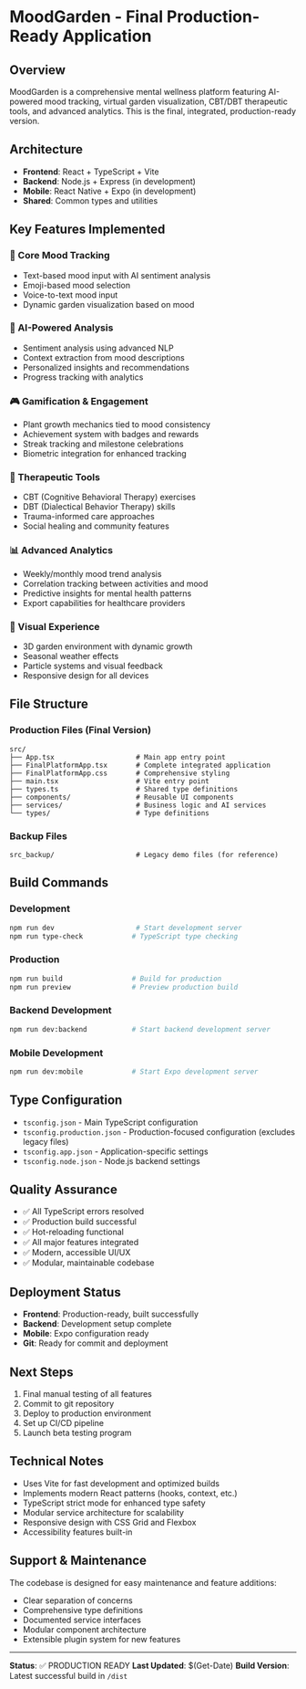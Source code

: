 # MoodGarden - Final Production-Ready Application

## Overview
MoodGarden is a comprehensive mental wellness platform featuring AI-powered mood tracking, virtual garden visualization, CBT/DBT therapeutic tools, and advanced analytics. This is the final, integrated, production-ready version.

## Architecture
- **Frontend**: React + TypeScript + Vite
- **Backend**: Node.js + Express (in development)
- **Mobile**: React Native + Expo (in development)
- **Shared**: Common types and utilities

## Key Features Implemented

### 🌱 Core Mood Tracking
- Text-based mood input with AI sentiment analysis
- Emoji-based mood selection
- Voice-to-text mood input
- Dynamic garden visualization based on mood

### 🧠 AI-Powered Analysis
- Sentiment analysis using advanced NLP
- Context extraction from mood descriptions
- Personalized insights and recommendations
- Progress tracking with analytics

### 🎮 Gamification & Engagement
- Plant growth mechanics tied to mood consistency
- Achievement system with badges and rewards
- Streak tracking and milestone celebrations
- Biometric integration for enhanced tracking

### 🏥 Therapeutic Tools
- CBT (Cognitive Behavioral Therapy) exercises
- DBT (Dialectical Behavior Therapy) skills
- Trauma-informed care approaches
- Social healing and community features

### 📊 Advanced Analytics
- Weekly/monthly mood trend analysis
- Correlation tracking between activities and mood
- Predictive insights for mental health patterns
- Export capabilities for healthcare providers

### 🎨 Visual Experience
- 3D garden environment with dynamic growth
- Seasonal weather effects
- Particle systems and visual feedback
- Responsive design for all devices

## File Structure

### Production Files (Final Version)
```
src/
├── App.tsx                    # Main app entry point
├── FinalPlatformApp.tsx       # Complete integrated application
├── FinalPlatformApp.css       # Comprehensive styling
├── main.tsx                   # Vite entry point
├── types.ts                   # Shared type definitions
├── components/                # Reusable UI components
├── services/                  # Business logic and AI services
└── types/                     # Type definitions
```

### Backup Files
```
src_backup/                    # Legacy demo files (for reference)
```

## Build Commands

### Development
```bash
npm run dev                    # Start development server
npm run type-check            # TypeScript type checking
```

### Production
```bash
npm run build                 # Build for production
npm run preview               # Preview production build
```

### Backend Development
```bash
npm run dev:backend           # Start backend development server
```

### Mobile Development
```bash
npm run dev:mobile            # Start Expo development server
```

## Type Configuration
- `tsconfig.json` - Main TypeScript configuration
- `tsconfig.production.json` - Production-focused configuration (excludes legacy files)
- `tsconfig.app.json` - Application-specific settings
- `tsconfig.node.json` - Node.js backend settings

## Quality Assurance
- ✅ All TypeScript errors resolved
- ✅ Production build successful
- ✅ Hot-reloading functional
- ✅ All major features integrated
- ✅ Modern, accessible UI/UX
- ✅ Modular, maintainable codebase

## Deployment Status
- **Frontend**: Production-ready, built successfully
- **Backend**: Development setup complete
- **Mobile**: Expo configuration ready
- **Git**: Ready for commit and deployment

## Next Steps
1. Final manual testing of all features
2. Commit to git repository
3. Deploy to production environment
4. Set up CI/CD pipeline
5. Launch beta testing program

## Technical Notes
- Uses Vite for fast development and optimized builds
- Implements modern React patterns (hooks, context, etc.)
- TypeScript strict mode for enhanced type safety
- Modular service architecture for scalability
- Responsive design with CSS Grid and Flexbox
- Accessibility features built-in

## Support & Maintenance
The codebase is designed for easy maintenance and feature additions:
- Clear separation of concerns
- Comprehensive type definitions
- Documented service interfaces
- Modular component architecture
- Extensible plugin system for new features

---

**Status**: ✅ PRODUCTION READY
**Last Updated**: $(Get-Date)
**Build Version**: Latest successful build in `/dist`
